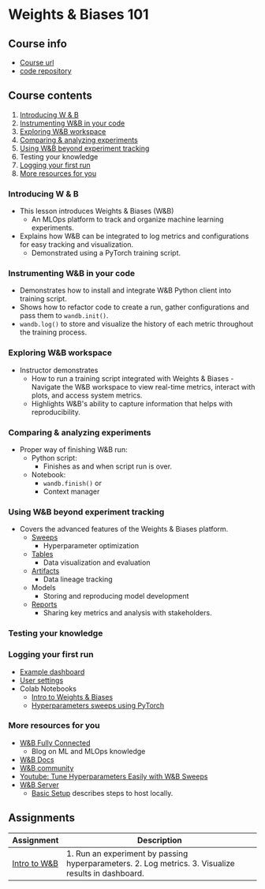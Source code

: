 # Weights & Biases 101

## Course info

- [Course url](https://www.wandb.courses/courses/wandb-101)
- [code repository](https://github.com/wandb/edu/tree/main/wandb101)

## Course contents

1. [Introducing W & B](#introducing-w--b)
2. [Instrumenting W&B in your code](#instrumenting-wb-in-your-code)
3. [Exploring W&B workspace](#exploring-wb-workspace)
4. [Comparing & analyzing experiments](#comparing--analyzing-experiments)
5. [Using W&B beyond experiment tracking](#using-wb-beyond-experiment-tracking)
6. Testing your knowledge
7. [Logging your first run](#logging-your-first-run)
8. [More resources for you](#more-resources-for-you)

### Introducing W & B

- This lesson introduces Weights & Biases (W&B)
  - An MLOps platform to track and organize machine learning experiments.
- Explains how W&B can be integrated to log metrics and configurations for easy tracking and visualization.
  - Demonstrated using a PyTorch training script.

### Instrumenting W&B in your code

- Demonstrates how to install and integrate W&B Python client into training script.
- Shows how to refactor code to create a run, gather configurations and pass them to ```wandb.init()```.
- ```wandb.log()``` to store and visualize the history of each metric throughout the training process.

### Exploring W&B workspace

- Instructor demonstrates
  - How to run a training script integrated with Weights & Biases - Navigate the W&B workspace to view real-time metrics, interact with plots, and access system metrics.
  - Highlights W&B's ability to capture information that helps with reproducibility.

### Comparing & analyzing experiments

- Proper way of finishing W&B run:
  - Python script:
    - Finishes as and when script run is over.
  - Notebook:
    - ```wandb.finish()``` or
    - Context manager

### Using W&B beyond experiment tracking

- Covers the advanced features of the Weights & Biases platform.
  - [Sweeps](https://docs.wandb.ai/guides/sweeps)
    - Hyperparameter optimization
  - [Tables](https://docs.wandb.ai/guides/data-vis/tables-quickstart)
    - Data visualization and evaluation
  - [Artifacts](https://docs.wandb.ai/guides/artifacts/)
    - Data lineage tracking
  - Models
    - Storing and reproducing model development
  - [Reports](https://docs.wandb.ai/guides/reports)
    - Sharing key metrics and analysis with stakeholders.

### Testing your knowledge

### Logging your first run

- [Example dashboard](https://wandb.ai/wandb/wandb_example)
- [User settings](https://wandb.ai/settings)
- Colab Notebooks
  - [Intro to Weights & Biases](https://colab.research.google.com/github/wandb/examples/blob/master/colabs/intro/Intro_to_Weights_%26_Biases.ipynb)
  - [Hyperparameters sweeps using PyTorch](https://colab.research.google.com/github/wandb/examples/blob/master/colabs/pytorch/Organizing_Hyperparameter_Sweeps_in_PyTorch_with_W%26B.ipynb)

### More resources for you

- [W&B Fully Connected](https://wandb.ai/fully-connected)
  - Blog on ML and MLOps knowledge
- [W&B Docs](https://docs.wandb.ai/)
- [W&B community](https://wandb.me/discord)
- [Youtube: Tune Hyperparameters Easily with W&B Sweeps](https://www.youtube.com/watch?v=9zrmUIlScdY&list=PLD80i8An1OEGajeVo15ohAQYF1Ttle0lk)
- [W&B Server](https://docs.wandb.ai/guides/hosting)
  - [Basic Setup](https://docs.wandb.ai/guides/hosting/how-to-guides/basic-setup) describes steps to host locally.

## Assignments

|Assignment|Description|
|----------|-----------|
|[Intro to W&B](https://colab.research.google.com/drive/1GqU8SKVFiZwFWAIqepG_FDjXpS7r9ZqS)| 1. Run an experiment by passing hyperparameters. 2. Log metrics.  3. Visualize results in dashboard.|
